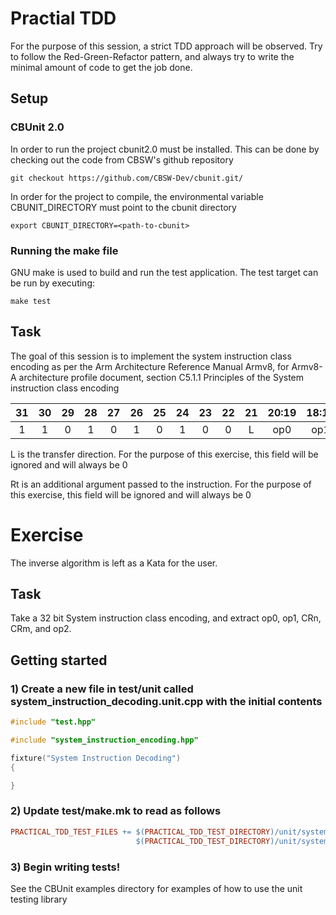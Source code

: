# Practial TDD

For the purpose of this session, a strict TDD approach will be observed. Try to follow the Red-Green-Refactor pattern, and always try to write the minimal amount of code to get the job done.

## Setup

### CBUnit 2.0

In order to run the project cbunit2.0 must be installed. This can be done by checking out the code from CBSW's github repository

```
git checkout https://github.com/CBSW-Dev/cbunit.git/
```

In order for the project to compile, the environmental variable CBUNIT_DIRECTORY must point to the cbunit directory

```
export CBUNIT_DIRECTORY=<path-to-cbunit>
```

### Running the make file

GNU make is used to build and run the test application. The test target can be run by executing:

```
make test
```

## Task

The goal of this session is to implement the system instruction class encoding as per the Arm Architecture Reference Manual Armv8, for Armv8-A architecture profile document, section C5.1.1 Principles of the System instruction class encoding

| 31 | 30 | 29 | 28 | 27 | 26 | 25 | 24 | 23 | 22 | 21 | 20:19 | 18:16 | 15:12 | 11:08 | 07:05 | 04:00 |
|:--:|:--:|:--:|:--:|:--:|:--:|:--:|:--:|:--:|:--:|:--:|:-----:|:-----:|:-----:|:-----:|:-----:|:-----:|
| 1  | 1  | 0  | 1  | 0  | 1  | 0  | 1  | 0  | 0  | L  |  op0  |  op1  |  CRn  |  CRm  |  op2  |  Rt   |


L is the transfer direction. For the purpose of this exercise, this field will be ignored and will always be 0


Rt is an additional argument passed to the instruction. For the purpose of this exercise, this field will be ignored and will always be 0

# Exercise

The inverse algorithm is left as a Kata for the user.

## Task

Take a 32 bit System instruction class encoding, and extract op0, op1, CRn, CRm, and op2.

## Getting started

### 1) Create a new file in test/unit called system_instruction_decoding.unit.cpp with the initial contents

```c++
#include "test.hpp"

#include "system_instruction_encoding.hpp"

fixture("System Instruction Decoding")
{

}
```

### 2) Update test/make.mk to read as follows

```makefile
PRACTICAL_TDD_TEST_FILES += $(PRACTICAL_TDD_TEST_DIRECTORY)/unit/system_instruction_encoding.unit.cpp \
                            $(PRACTICAL_TDD_TEST_DIRECTORY)/unit/system_instruction_decoding.unit.cpp

```

### 3) Begin writing tests!

See the CBUnit examples directory for examples of how to use the unit testing library